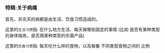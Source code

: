 ### 特辑:关于病痛

首先，非先天的病都是由生活、饮食习惯造成的。

这里的`生活习惯`指: 在什么地方生活、每天做哪些固定的事情 (比如 是否有某种类型的身体锻炼，是否用某种类型的杀菌产品)

这里的`饮食习惯`指: 每天吃什么样的食物，以及每餐 不同类型食物之间的 比例